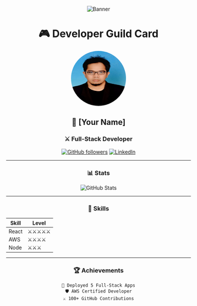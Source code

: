 <div align="center">
  
  <!-- Replace with your banner image -->
  ![Banner](./assets/banner.png)

  # 🎮 Developer Guild Card
  
  <!-- Replace with your profile image -->
  <img src="./assets/profile-img.jpg" width="150" height="150" style="border-radius: 50%"/>
  
  ## 🏰 [Your Name]
  ### ⚔️ Full-Stack Developer
  
  [![GitHub followers](https://img.shields.io/github/followers/yourusername?style=for-the-badge&logo=github)](https://github.com/yourusername)
  [![LinkedIn](https://img.shields.io/badge/LinkedIn-0077B5?style=for-the-badge&logo=linkedin&logoColor=white)](https://linkedin.com/in/yourusername)
  
  ---
  ### 📊 Stats
  
  ![GitHub Stats](https://github-readme-stats.vercel.app/api?username=yourusername&show_icons=true&theme=radical)
  
  ---
  ### 🎯 Skills

  | Skill | Level |
  |-------|-------|
  | React | ⚔️⚔️⚔️⚔️⚔️ |
  | AWS   | ⚔️⚔️⚔️⚔️  |
  | Node  | ⚔️⚔️⚔️   |

  ---
  ### 🏆 Achievements
  
  ```text
  🌟 Deployed 5 Full-Stack Apps
  🛡️ AWS Certified Developer
  ⚔️ 100+ GitHub Contributions
